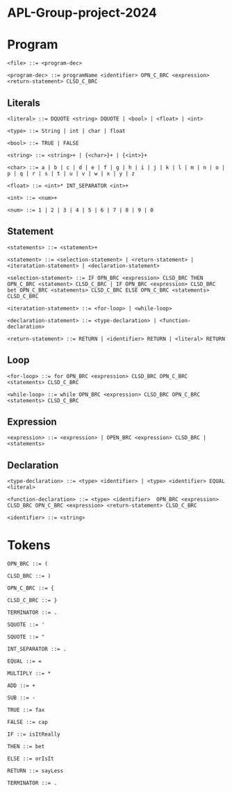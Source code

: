 # APL-Group-project-2024

# Program

    <file> ::= <program-dec>
    
    <program-dec> ::= programName <identifier> OPN_C_BRC <expression> <return-statement> CLSD_C_BRC

## Literals

    <literal> ::= DQUOTE <string> DQUOTE | <bool> | <float> | <int>
    
    <type> ::= String | int | char | float

    <bool> ::= TRUE | FALSE    
    
    <string> ::= <string>+ | {<char>}+ | {<int>}+ 
    
    <char> ::= a | b | c | d | e | f | g | h | i | j | k | l | m | n | o | p | q | r | s | t | u | v | w | x | y | z
    
    <float> ::= <int>* INT_SEPARATOR <int>+
    
    <int> ::= <num>+
    
    <num> ::= 1 | 2 | 3 | 4 | 5 | 6 | 7 | 8 | 9 | 0
    
## Statement

    <statements> ::= <statement>+

    <statement> ::= <selection-statement> | <return-statement> | <iteratation-statement> | <declaration-statement>
    
    <selection-statement> ::= IF OPN_BRC <expression> CLSD_BRC THEN OPN_C_BRC <statement> CLSD_C_BRC | IF OPN_BRC <expression> CLSD_BRC bet OPN_C_BRC <statements> CLSD_C_BRC ELSE OPN_C_BRC <statements> CLSD_C_BRC

    <iteratation-statement> ::= <for-loop> | <while-loop>

    <declaration-statement> ::= <type-declaration> | <function-declaration>
    
    <return-statement> ::= RETURN | <identifier> RETURN | <literal> RETURN

## Loop

    <for-loop> ::= for OPN_BRC <expression> CLSD_BRC OPN_C_BRC <statements> CLSD_C_BRC

    <while-loop> ::= while OPN_BRC <expression> CLSD_BRC OPN_C_BRC <statements> CLSD_C_BRC

## Expression

    <expression> ::= <expression> | OPEN_BRC <expression> CLSD_BRC | <statements>
    
## Declaration
    
    <type-declaration> ::= <type> <identifier> | <type> <identifier> EQUAL <literal>
    
    <function-declaration> ::= <type> <identifier>  OPN_BRC <expression> CLSD_BRC OPN_C_BRC <expression> <return-statement> CLSD_C_BRC

    <identifier> ::= <string>

# Tokens
    
    OPN_BRC ::= (
    
    CLSD_BRC ::= )
    
    OPN_C_BRC ::= {
    
    CLSD_C_BRC ::= }
    
    TERMINATOR ::= .
    
    SQUOTE ::= '
    
    SQUOTE ::= "
    
    INT_SEPARATOR ::= .
    
    EQUAL ::= =
    
    MULTIPLY ::= *
    
    ADD ::= +
    
    SUB ::= -
    
    TRUE ::= fax
    
    FALSE ::= cap
    
    IF ::= isItReally
    
    THEN ::= bet
    
    ELSE ::= orIsIt
    
    RETURN ::= sayLess
    
    TERMINATOR ::= . 
    
